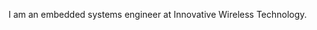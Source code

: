 I am an embedded systems engineer at Innovative Wireless Technology.

<!---
Joshua-Dietrich-IWT/Joshua-Dietrich-IWT is a ✨ special ✨ repository because its `README.md` (this file) appears on your GitHub profile.
You can click the Preview link to take a look at your changes.
--->

